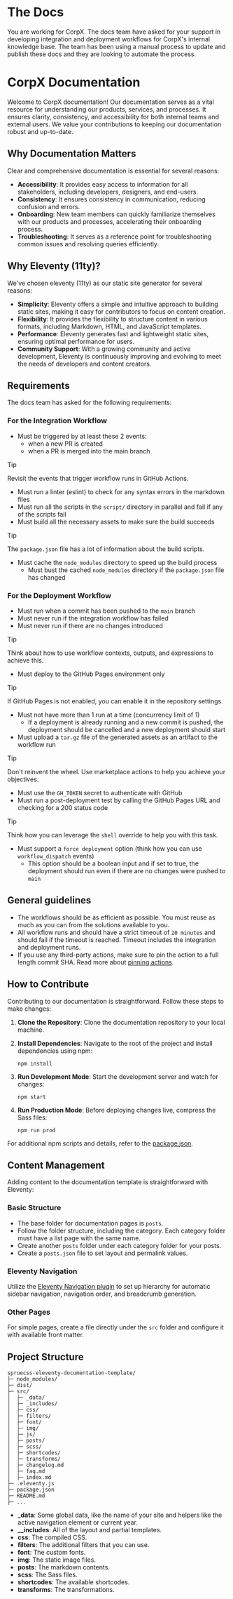 # The Docs

You are working for CorpX. The docs team have asked for your support in developing integration and deployment workflows for CorpX's internal knowledge base. The team has been using a manual process to update and publish these docs and they are looking to automate the process.

# CorpX Documentation

Welcome to CorpX documentation! Our documentation serves as a vital resource for understanding our products, services, and processes. It ensures clarity, consistency, and accessibility for both internal teams and external users. We value your contributions to keeping our documentation robust and up-to-date.

## Why Documentation Matters

Clear and comprehensive documentation is essential for several reasons:

- **Accessibility**: It provides easy access to information for all stakeholders, including developers, designers, and end-users.
- **Consistency**: It ensures consistency in communication, reducing confusion and errors.
- **Onboarding**: New team members can quickly familiarize themselves with our products and processes, accelerating their onboarding process.
- **Troubleshooting**: It serves as a reference point for troubleshooting common issues and resolving queries efficiently.

## Why Eleventy (11ty)?

We've chosen eleventy (11ty) as our static site generator for several reasons:

- **Simplicity**: Eleventy offers a simple and intuitive approach to building static sites, making it easy for contributors to focus on content creation.
- **Flexibility**: It provides the flexibility to structure content in various formats, including Markdown, HTML, and JavaScript templates.
- **Performance**: Eleventy generates fast and lightweight static sites, ensuring optimal performance for users.
- **Community Support**: With a growing community and active development, Eleventy is continuously improving and evolving to meet the needs of developers and content creators.

## Requirements

The docs team has asked for the following requirements:

### For the Integration Workflow

- Must be triggered by at least these 2 events:
  - when a new PR is created
  - when a PR is merged into the main branch

> [!TIP]
> Revisit the events that trigger workflow runs in GitHub Actions.

- Must run a linter (eslint) to check for any syntax errors in the markdown files
- Must run all the scripts in the `script/` directory in parallel and fail if any of the scripts fail
- Must build all the necessary assets to make sure the build succeeds

> [!TIP]
> The `package.json` file has a lot of information about the build scripts.

- Must cache the `node_modules` directory to speed up the build process
  - Must bust the cached `node_modules` directory if the `package.json` file has changed

### For the Deployment Workflow

- Must run when a commit has been pushed to the `main` branch
- Must never run if the integration workflow has failed
- Must never run if there are no changes introduced

> [!TIP]
> Think about how to use workflow contexts, outputs, and expressions to achieve this.

- Must deploy to the GitHub Pages environment only

> [!TIP]
> If GitHub Pages is not enabled, you can enable it in the repository settings.

- Must not have more than 1 run at a time (concurrency limit of 1)
  - If a deployment is already running and a new commit is pushed, the deployment should be cancelled and a new deployment should start
- Must upload a `tar.gz` file of the generated assets as an artifact to the workflow run

> [!TIP]
> Don't reinvent the wheel. Use marketplace actions to help you achieve your objectives.

- Must use the `GH_TOKEN` secret to authenticate with GitHub
- Must run a post-deployment test by calling the GitHub Pages URL and checking for a 200 status code

> [!TIP]
> Think how you can leverage the `shell` override to help you with this task.

- Must support a `force deployment` option (think how you can use `workflow_dispatch` events)
  - This option should be a boolean input and if set to true, the deployment should run even if there are no changes were pushed to `main`

## General guidelines

- The workflows should be as efficient as possible. You must reuse as much as you can from the solutions available to you.
- All workflow runs and should have a strict timeout of `20 minutes` and should fail if the timeout is reached. Timeout includes the integration and deployment runs.
- If you use any third-party actions, make sure to pin the action to a full length commit SHA. Read more about [pinning actions](https://docs.github.com/en/actions/security-guides/security-hardening-for-github-actions#using-third-party-actions).

## How to Contribute

Contributing to our documentation is straightforward. Follow these steps to make changes:

1. **Clone the Repository**: Clone the documentation repository to your local machine.

2. **Install Dependencies**: Navigate to the root of the project and install dependencies using npm:

    ```shell
    npm install
    ```

3. **Run Development Mode**: Start the development server and watch for changes:

    ```shell
    npm start
    ```

4. **Run Production Mode**: Before deploying changes live, compress the Sass files:

    ```shell
    npm run prod
    ```

For additional npm scripts and details, refer to the [package.json](https://github.com/conedevelopment/sprucecss-eleventy-documentation-template/blob/main/package.json).

## Content Management

Adding content to the documentation template is straightforward with Eleventy:

### Basic Structure

- The base folder for documentation pages is `posts`.
- Follow the folder structure, including the category. Each category folder must have a list page with the same name.
- Create another `posts` folder under each category folder for your posts.
- Create a `posts.json` file to set layout and permalink values.

### Eleventy Navigation

Utilize the [Eleventy Navigation plugin](https://www.11ty.dev/docs/plugins/navigation/) to set up hierarchy for automatic sidebar navigation, navigation order, and breadcrumb generation.

### Other Pages

For simple pages, create a file directly under the `src` folder and configure it with available front matter.

## Project Structure

```plaintext
spruecss-eleventy-documentation-template/
├─ node_modules/
├─ dist/
├─ src/
│  ├─ _data/
│  ├─ _includes/
│  ├─ css/
│  ├─ filters/
│  ├─ font/
│  ├─ img/
│  ├─ js/
│  ├─ posts/
│  ├─ scss/
│  ├─ shortcodes/
│  ├─ transforms/
│  ├─ changelog.md
│  ├─ faq.md
│  ├─ index.md
├─ .eleventy.js
├─ package.json
├─ README.md
├─ ...
```

- **_data**: Some global data, like the name of your site and helpers like the active navigation element or current year.
- **__includes**: All of the layout and partial templates.
- **css**: The compiled CSS.
- **filters**: The additional filters that you can use.
- **font**: The custom fonts.
- **img**: The static image files.
- **posts**: The markdown contents.
- **scss**: The Sass files.
- **shortcodes**: The available shortcodes.
- **transforms**: The transformations.


<test>